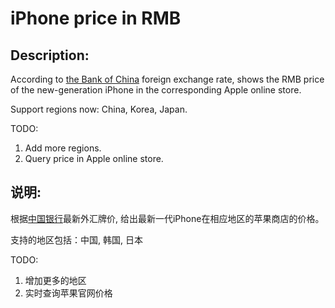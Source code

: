 iPhone price in RMB
=
Description:
-
According to [the Bank of China](http://www.boc.cn/sourcedb/whpj) foreign exchange rate, shows the RMB price of the new-generation iPhone in the corresponding Apple online store. 

Support regions now: China, Korea, Japan.

TODO:

1. Add more regions.
2. Query price in Apple online store. 

说明:
-
根据[中国银行](http://www.boc.cn/sourcedb/whpj)最新外汇牌价, 给出最新一代iPhone在相应地区的苹果商店的价格。

支持的地区包括：中国, 韩国, 日本

TODO:

1. 增加更多的地区
2. 实时查询苹果官网价格
